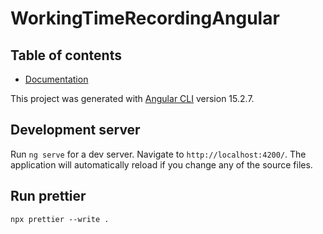 # WorkingTimeRecordingAngular

## Table of contents

- [Documentation](./docs)

This project was generated with [Angular CLI](https://github.com/angular/angular-cli) version 15.2.7.

## Development server

Run `ng serve` for a dev server. Navigate to `http://localhost:4200/`. The application will automatically reload if you change any of the source files.

## Run prettier
`npx prettier --write .`
